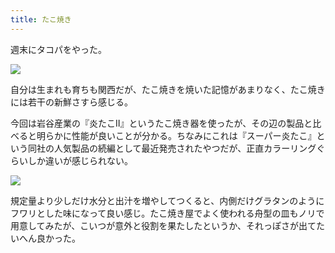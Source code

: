 ```yaml
---
title: たこ焼き
---
```


週末にタコパをやった。

![](https://i.imgur.com/8Pc5yLGh.jpg)

自分は生まれも育ちも関西だが、たこ焼きを焼いた記憶があまりなく、たこ焼きには若干の新鮮さすら感じる。

今回は岩谷産業の『炎たこⅡ』というたこ焼き器を使ったが、その辺の製品と比べると明らかに性能が良いことが分かる。ちなみにこれは『スーパー炎たこ』という同社の人気製品の続編として最近発売されたやつだが、正直カラーリングぐらいしか違いが感じられない。

![](https://i.imgur.com/exCv96Vh.jpg)

規定量より少しだけ水分と出汁を増やしてつくると、内側だけグラタンのようにフワリとした味になって良い感じ。たこ焼き屋でよく使われる舟型の皿もノリで用意してみたが、こいつが意外と役割を果たしたというか、それっぽさが出てたいへん良かった。
